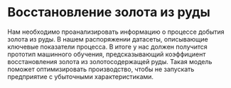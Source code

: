 # Восстановление золота из руды
Нам необходимо проанализировать информацию о процессе добытия золота из руды. В нашем распоряжении датасеты, описывающие ключевые показатели процесса. В итоге у нас должен получится прототип машинного обучения, предсказывающий коэффициент восстановления золота из золотосодержащей руды. Такая модель поможет оптимизировать производство, чтобы не запускать предприятие с убыточными характеристиками.
